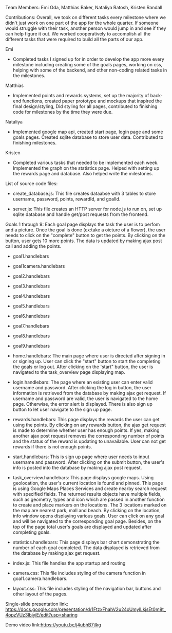 Team Members: Emi Oda, Matthias Baker, Nataliya Ratosh, Kristen Randall

Contributions: 
Overall, we took on different tasks every milestone where we didn't just work on one part of the app for the whole quarter. If someone would struggle with their task, another person would jump in and see if they can help figure it out. We worked cooperatively to accomplish all the different tasks that were required to build all the parts of our app.

Emi
- Completed tasks I signed up for in order to develop the app more every milestone including creating some of the goals pages, working on css, helping with some of the backend, and other non-coding related tasks in the milestones. 

Matthias
- Implemented points and rewards systems, set up the majority of back-end functions, created paper prototype and mockups that inspired the final design/styling, Did styling for all pages, contributed to finishing code for milestones by the time they were due.

Nataliya
- Implemented google map api, created start page, login page and some goals pages. Created sqlite database to store user data. Contributed to finishing milestones.


Kristen
- Completed various tasks that needed to be implemented each week. Implemented the graph on the statistics page. Helped with setting up the rewards page and database. Also helped write the milestones.

List of source code files:
- create_database.js: This file creates dataabse with 3 tables to store username, password, points, rewardId, and goalId.

- server.js: This file creates an HTTP server for node.js to run on, set up sqlite database and handle get/post requests from the frontend.

 Goals 1 through 9: Each goal page displays the task the user is to perfom and a picture. Once the goal is done (ex:take a oicture of a flower), the user needs to click on the "complete" button to get the points. By clicking on the button, user gets 10 more points. The data is updated by making ajax post call and adding the points.
- goal1.handlebars
- goal1camera.handlebars
- goal2.handlebars
- goal3.handlebars
- goal4.handlebars
- goal5.handlebars
- goal6.handlebars
- goal7.handlebars
- goal8.handlebars
- goal9.handlebars

- home.handlebars: The main page where user is directed after signing in or signing up. User can click the "start" button to start the completing the goals or log out. After clicking on the 'start" button, the user is navigated to the task_overview page displaying map.

- login.handlebars: The page where an existing user can enter valid username and password.  After clicking the log in button, the user information is retrieved from the database by making ajax get request. If username and password are valid, the user is navigated to the home page. Otherwise, the error alert is displayed. There is also sign up button to let user navigate to the sign up page.

- rewards.handlebars: This page displays the rewards the user can get using the points. By clicking on any rewards button, the ajax get request is made to determine whether user has enough points. If yes, making another ajax post request removes the corresponding number of points and the status of the reward is updating to unavailable. User can not get rewards if there is not enough points.

- start.handlebars: This is sign up page where user needs to input username and password. After clicking on the submit button, the user's info is posted into the database by making ajax post request.

- task_overview.handlebars: This page displays google maps. Using geolocation, the user's current location is found and pinned. This page is using Google Maps Places Services and create nearby search request with specified fields. The returned results objects have multiple fields, such as  geometry, types and icon which are passed in another function to create and place markers on the locations. The 3 locations marked on the map  are nearest park, mall and beach. By clicking on the location, info window opens displaying various goals. User can click on any goal and will be navigated to the corresponding goal page. Besides, on the top of the page total user's goals are displayed and updated after completing goals.

- statistics.handlebars: This page displays bar chart demonstrating the number of each goal completed. The data displayed is retrieved from the database by making ajax get request.

- index.js: This file handles the app startup and routing

- camera.css: This file includes styling of the camera function in goal1.camera.handlebars.

- layout.css: This file includes styling of the navigation bar, buttons and other layout of the pages.


Single-slide presentation link: https://docs.google.com/presentation/d/1FtzxFhahV2u24xUmylLkjsEt0m8t_4opzVUz3lbiyiE/edit?usp=sharing

Demo video link:https://youtu.be/j4ubhB7jlkg
